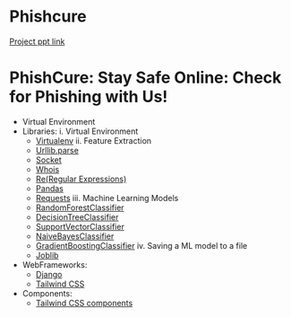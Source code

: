 # Phishcure
[Project ppt link](https://shilpacs25.github.io/PhishCure/)
# PhishCure: Stay Safe Online: Check for Phishing with Us!

- Virtual Environment
- Libraries:
    i. Virtual Environment
    - [Virtualenv](https://docs.python.org/3/library/venv.html)
    ii. Feature Extraction
    - [Urllib.parse](https://docs.python.org/3/library/urllib.parse.html#module-urllib.parse)
    - [Socket](https://docs.python.org/3/library/socket.html)
    - [Whois](https://pypi.org/project/python-whois/)
    - [Re(Regular Expressions)](https://docs.python.org/3/library/re.html)
    - [Pandas](https://pypi.org/project/pandas/)
    - [Requests](https://pypi.org/project/requests/)
    iii. Machine Learning Models
    - [RandomForestClassifier](https://scikit-learn.org/stable/modules/generated/sklearn.ensemble.RandomForestClassifier.html) 
    - [DecisionTreeClassifier](https://scikit-learn.org/stable/modules/generated/sklearn.tree.DecisionTreeClassifier.html)
    - [SupportVectorClassifier](https://scikit-learn.org/stable/modules/generated/sklearn.svm.SVC.html)  
    - [NaiveBayesClassifier](https://scikit-learn.org/stable/modules/naive_bayes.html)
    - [GradientBoostingClassifier](https://scikit-learn.org/stable/modules/generated/sklearn.ensemble.GradientBoostingClassifier.html)
    iv. Saving a ML model to a file
    - [Joblib](https://scikit-learn.org/stable/model_persistence.html) 
- WebFrameworks:
    - [Django](https://docs.djangoproject.com/en/5.0/)
    - [Tailwind CSS](https://tailwindcss.com/docs/installation)
- Components:
    - [Tailwind CSS components](https://tailwindcomponents.com/)
